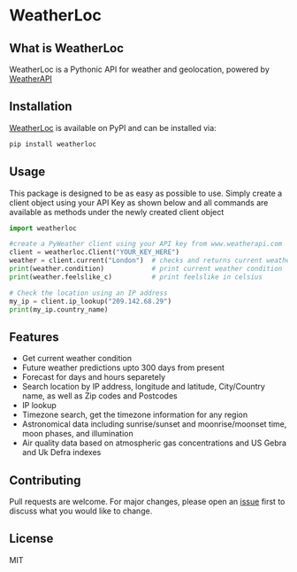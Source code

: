 # WeatherLoc


## What is WeatherLoc
WeatherLoc is a Pythonic API for weather and geolocation, powered by [WeatherAPI](https://www.weatherapi.com/)


## Installation

[WeatherLoc](https://pypi.org/project/WeatherLoc/) is available on PyPI and can be installed via:
```bash
pip install weatherloc
```


## Usage

This package is designed to be as easy as possible to use. Simply create a client object using your API Key as shown below and all commands are available as methods under the newly created client object

```python
import weatherloc

#create a PyWeather client using your API key from www.weatherapi.com
client = weatherloc.Client("YOUR_KEY_HERE")
weather = client.current("London")  # checks and returns current weather
print(weather.condition)            # print current weather condition
print(weather.feelslike_c)          # print feelslike in celsius

# Check the location using an IP address
my_ip = client.ip_lookup("209.142.68.29")
print(my_ip.country_name)

```



## Features
- Get current weather condition
- Future weather predictions upto 300 days from present
- Forecast for days and hours separetely
- Search location by IP address, longitude and latitude, City/Country name, as well as Zip codes and Postcodes
- IP lookup
- Timezone search, get the timezone information for any region
- Astronomical data including sunrise/sunset and moonrise/moonset time, moon phases, and illumination
- Air quality data based on atmospheric gas concentrations and US Gebra and Uk Defra indexes



## Contributing

Pull requests are welcome. For major changes, please open an [issue](https://github.com/Ghoul072/weather/issues) first
to discuss what you would like to change.


## License

MIT
